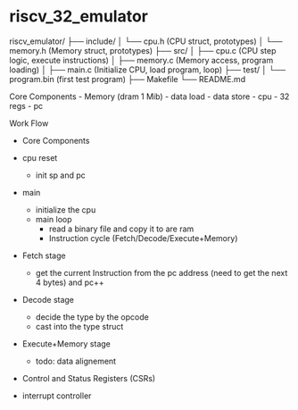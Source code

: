 # riscv_32_emulator
riscv_emulator/
├── include/
│   └── cpu.h           (CPU struct, prototypes)
│   └── memory.h        (Memory struct, prototypes)
├── src/
│   ├── cpu.c           (CPU step logic, execute instructions)
│   ├── memory.c        (Memory access, program loading)
│   ├── main.c          (Initialize CPU, load program, loop)
├── test/
│   └── program.bin     (first test program)
├── Makefile
└── README.md

Core Components
    - Memory (dram 1 Mib)
        - data load
        - data store
    - cpu 
        - 32 regs
        - pc
    
Work Flow
- Core Components
- cpu reset
    - init sp and pc
- main 
    - initialize  the cpu
    - main loop 
        -  read a binary file and copy it to are ram
        - Instruction cycle (Fetch/Decode/Execute+Memory)
            
- Fetch stage
    - get the current Instruction from the  pc address (need to get the next 4 bytes) and pc++ 
    
- Decode stage
    - decide the type by the opcode
    - cast into the type struct
    
- Execute+Memory stage
    - todo: data alignement
- Control and Status Registers (CSRs)
- interrupt controller

